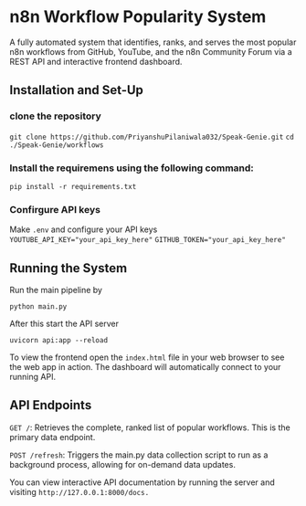 # n8n Workflow Popularity System

A fully automated system that identifies, ranks, and serves the most popular n8n workflows from GitHub, YouTube, and the n8n Community Forum via a REST API and interactive frontend dashboard.

## Installation and Set-Up

### clone the repository 

```git clone https://github.com/PriyanshuPilaniwala032/Speak-Genie.git```
```cd ./Speak-Genie/workflows```


### Install the requiremens using the following command:

```pip install -r requirements.txt```

### Confirgure API keys

Make ```.env``` and configure your API keys
```YOUTUBE_API_KEY="your_api_key_here"``` 
```GITHUB_TOKEN="your_api_key_here"``` 

## Running the System

Run the main pipeline by 

```python main.py```

After this start the API server

```uvicorn api:app --reload```

To view the frontend open the ```index.html``` file in your web browser to see the web app in action. The dashboard will automatically connect to your running API.
## API Endpoints

```GET /```: Retrieves the complete, ranked list of popular workflows. This is the primary data endpoint.

```POST /refresh```: Triggers the main.py data collection script to run as a background process, allowing for on-demand data updates.

You can view interactive API documentation by running the server and visiting ```http://127.0.0.1:8000/docs.```
